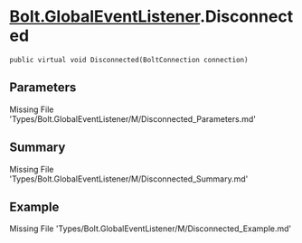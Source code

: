 # [Bolt.GlobalEventListener](Types/Bolt.GlobalEventListener.md).Disconnected
`public virtual void Disconnected(BoltConnection connection)`
## Parameters
Missing File 'Types/Bolt.GlobalEventListener/M/Disconnected_Parameters.md'
## Summary
Missing File 'Types/Bolt.GlobalEventListener/M/Disconnected_Summary.md'
## Example
Missing File 'Types/Bolt.GlobalEventListener/M/Disconnected_Example.md'
